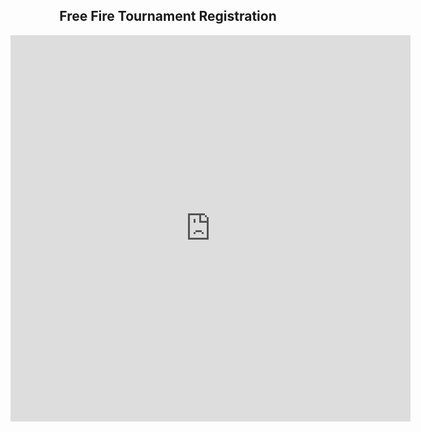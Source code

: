 <h2 style="text-align:center;">Free Fire Tournament Registration</h2>
<iframe src="https://docs.google.com/forms/d/e/1FAIpQLScz6t3Dy79j_PFJcymrnS82PHRNd5N22XvPMPlDCBUGYLvreQ/viewform?embedded=true" width="640" height="618" frameborder="0" marginheight="0" marginwidth="0">Loading…</iframe>
